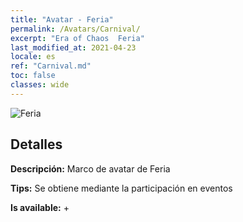 ```yaml
---
title: "Avatar - Feria"
permalink: /Avatars/Carnival/
excerpt: "Era of Chaos  Feria"
last_modified_at: 2021-04-23
locale: es
ref: "Carnival.md"
toc: false
classes: wide
---
```

 ![Feria](/images/a/avatarFrame_95.png)

## Detalles

 **Descripción:** Marco de avatar de Feria 

 **Tips:** Se obtiene mediante la participación en eventos 

 **Is available:**  + 

